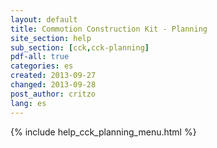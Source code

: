 ```yaml
---
layout: default
title: Commotion Construction Kit - Planning
site_section: help
sub_section: [cck,cck-planning]
pdf-all: true
categories: es
created: 2013-09-27
changed: 2013-09-28
post_author: critzo
lang: es
---
```

<div class="cck-section-page">
{% include help_cck_planning_menu.html %} 
</div>
